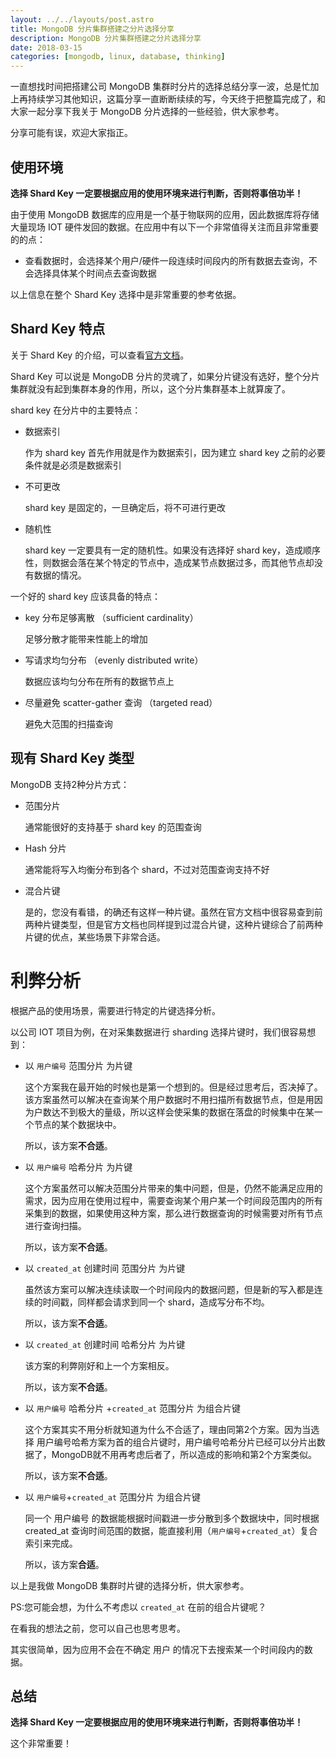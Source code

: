 ```yaml
---
layout: ../../layouts/post.astro
title: MongoDB 分片集群搭建之分片选择分享
description: MongoDB 分片集群搭建之分片选择分享
date: 2018-03-15
categories: [mongodb, linux, database, thinking]
---
```



一直想找时间把搭建公司 MongoDB 集群时分片的选择总结分享一波，总是忙加上再持续学习其他知识，这篇分享一直断断续续的写，今天终于把整篇完成了，和大家一起分享下我关于 MongoDB 分片选择的一些经验，供大家参考。

分享可能有误，欢迎大家指正。

## 使用环境

**选择 Shard Key 一定要根据应用的使用环境来进行判断，否则将事倍功半！**

由于使用 MongoDB 数据库的应用是一个基于物联网的应用，因此数据库将存储大量现场 IOT 硬件发回的数据。在应用中有以下一个非常值得关注而且非常重要的的点：

* 查看数据时，会选择某个用户/硬件一段连续时间段内的所有数据去查询，不会选择具体某个时间点去查询数据

以上信息在整个 Shard Key 选择中是非常重要的参考依据。


## Shard Key 特点

关于 Shard Key 的介绍，可以查看[官方文档](https://docs.mongodb.com/manual/core/sharding-shard-key/)。

Shard Key 可以说是 MongoDB 分片的灵魂了，如果分片键没有选好，整个分片集群就没有起到集群本身的作用，所以，这个分片集群基本上就算废了。

shard key 在分片中的主要特点：

* 数据索引

    作为 shard key 首先作用就是作为数据索引，因为建立 shard key 之前的必要条件就是必须是数据索引

* 不可更改

    shard key 是固定的，一旦确定后，将不可进行更改

* 随机性

    shard key 一定要具有一定的随机性。如果没有选择好 shard key，造成顺序性，则数据会落在某个特定的节点中，造成某节点数据过多，而其他节点却没有数据的情况。

一个好的 shard key 应该具备的特点：

* key 分布足够离散 （sufficient cardinality）

    足够分散才能带来性能上的增加

* 写请求均匀分布 （evenly distributed write）

    数据应该均匀分布在所有的数据节点上

* 尽量避免 scatter-gather 查询 （targeted read）

    避免大范围的扫描查询


## 现有 Shard Key 类型

MongoDB 支持2种分片方式：

* 范围分片

    通常能很好的支持基于 shard key 的范围查询

* Hash 分片

    通常能将写入均衡分布到各个 shard，不过对范围查询支持不好

* 混合片键

    是的，您没有看错，的确还有这样一种片键。虽然在官方文档中很容易查到前两种片键类型，但是官方文档也同样提到过混合片键，这种片键综合了前两种片键的优点，某些场景下非常合适。


# 利弊分析

根据产品的使用场景，需要进行特定的片键选择分析。

以公司 IOT 项目为例，在对采集数据进行 sharding 选择片键时，我们很容易想到：

* 以 `用户编号` 范围分片 为片键

    这个方案我在最开始的时候也是第一个想到的。但是经过思考后，否决掉了。该方案虽然可以解决在查询某个用户数据时不用扫描所有数据节点，但是用因为户数达不到极大的量级，所以这样会使采集的数据在落盘的时候集中在某一个节点的某个数据块中。

    所以，该方案**不合适**。

* 以 `用户编号` 哈希分片 为片键

    这个方案虽然可以解决范围分片带来的集中问题，但是，仍然不能满足应用的需求，因为应用在使用过程中，需要查询某个用户某一个时间段范围内的所有采集到的数据，如果使用这种方案，那么进行数据查询的时候需要对所有节点进行查询扫描。

    所以，该方案**不合适**。

* 以 `created_at` 创建时间 范围分片 为片键

    虽然该方案可以解决连续读取一个时间段内的数据问题，但是新的写入都是连续的时间戳，同样都会请求到同一个 shard，造成写分布不均。

    所以，该方案**不合适**。

* 以 `created_at` 创建时间 哈希分片 为片键

    该方案的利弊刚好和上一个方案相反。

    所以，该方案**不合适**。

* 以 `用户编号` 哈希分片 +`created_at` 范围分片 为组合片键

    这个方案其实不用分析就知道为什么不合适了，理由同第2个方案。因为当选择 用户编号哈希方案为首的组合片键时，用户编号哈希分片已经可以分片出数据了，MongoDB就不用再考虑后者了，所以造成的影响和第2个方案类似。

    所以，该方案**不合适**。

* 以 `用户编号`+`created_at` 范围分片 为组合片键

    同一个 用户编号 的数据能根据时间戳进一步分散到多个数据块中，同时根据 created_at 查询时间范围的数据，能直接利用（`用户编号`+`created_at`）复合索引来完成。

    所以，该方案**合适**。

以上是我做 MongoDB 集群时片键的选择分析，供大家参考。


PS:您可能会想，为什么不考虑以 `created_at` 在前的组合片键呢？

在看我的想法之前，您可以自己也思考思考。

其实很简单，因为应用不会在不确定 用户 的情况下去搜索某一个时间段内的数据。


## 总结

**选择 Shard Key 一定要根据应用的使用环境来进行判断，否则将事倍功半！**

这个非常重要！